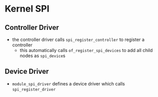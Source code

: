 Kernel SPI
==========

## Controller Driver

- the controller driver calls `spi_register_controller` to register a
  controller
  - this automatically calls `of_register_spi_devices` to add all child nodes
    as `spi_device`s

## Device Driver

- `module_spi_driver` defines a device driver which calls
  `spi_register_driver`
